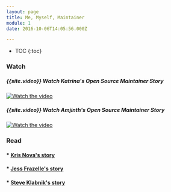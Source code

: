 ```yaml
---
layout: page
title: Me, Myself, Maintainer
module: 1
date: 2016-10-06T14:05:56.000Z

---
```


* TOC
{:toc}


### Watch

##### {{site.video}} Watch Katrina's Open Source Maintainer Story

[![Watch the video](https://img.youtube.com/vi/MjKwvdF7SrA/0.jpg)](https://www.youtube.com/watch?v=MjKwvdF7SrA)

##### {{site.video}} Watch Amjinth's Open Source Maintainer Story

[![Watch the video](https://img.youtube.com/vi/paS09pRV8bY/0.jpg)](https://www.youtube.com/watch?v=paS09pRV8bY)

### Read
#### * [Kris Nova's story](https://github.com/case-studies/kris-nova)
#### * [Jess Frazelle's story](https://github.com/case-studies/jessfraz)
#### * [Steve Klabnik's story](https://words.steveklabnik.com/how-to-be-an-open-source-gardener)
